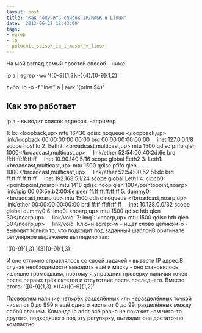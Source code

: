 ```yaml
---
layout: post
title: "Как получить список IP/MASK в Linux"
date: '2013-06-22 12:43:00'
tags:
- egrep
- ip
- poluchit_spisok_ip_i_masok_v_linux
---
```


На мой взгляд самый простой способ - ниже:

ip a | egrep -wo '([0-9]{1,3}\.*){4}/[0-9]{1,2}'

либо:
ip -o -f "inet" a | awk '{print $4}'

## Как это работает
ip a - выводит список адресов, например

1: lo: <loopback,up> mtu 16436 qdisc noqueue </loopback,up>
    link/loopback 00:00:00:00:00:00 brd 00:00:00:00:00:00
    inet 127.0.0.1/8 scope host lo
2: Eeth2: <broadcast,multicast,up> mtu 1500 qdisc pfifo qlen 1000</broadcast,multicast,up>
    link/ether 52:54:00:40:2d:6e brd ff:ff:ff:ff:ff:ff
    inet 10.90.140.5/16 scope global Eeth2
3: Leth1: <broadcast,multicast,up> mtu 1500 qdisc pfifo qlen 1000</broadcast,multicast,up>
    link/ether 52:54:00:52:51:dc brd ff:ff:ff:ff:ff:ff
    inet 192.168.5.1/24 scope global Leth1
4: cipcb0: <pointopoint,noarp> mtu 1418 qdisc noop qlen 100</pointopoint,noarp>
    link/ipip 00:00:5e:b2:00:6e peer ff:ff:ff:ff:ff:ff
5: dummy0: <broadcast,noarp,up> mtu 1500 qdisc noqueue </broadcast,noarp,up>
    link/ether 00:00:00:00:00:00 brd ff:ff:ff:ff:ff:ff
    inet 10.128.0.0/32 scope global dummy0
6: imq0: <noarp,up> mtu 1500 qdisc htb qlen 30</noarp,up>
    link/void 
7: imq1: <noarp,up> mtu 1500 qdisc htb qlen 30</noarp,up>
    link/void 
Ключи egrep:-w - ищет слово целиком-o - выводит только то, что подходит под заданный шаблонВ оригинале регулярное выражение выглядело так:

'([0-9]{1,3}\.){3}[0-9]{1,3}'

И оно отлично справлялось со своей задачей - вывести IP адрес.В случае необходимости выводить ещё и маску - оно становилось излишне громоздким, поэтому я упразднил проверку наличия точек после первых трёх октетов и отсутствие после последнего. Вместо этого:
'([0-9]{1,3}\.*){4}/[0-9]{1,2}'

Проверяем наличие четырёх разделённых или неразделённых точкой чисел от 0 до 999 и ещё одного числа от 0 до 99, разделённых между собой слэшем. Команда ip addr всё равно не покажет нам чего-то другого, подходяшего под эту регулярку, выглядит она достаточно компактно.